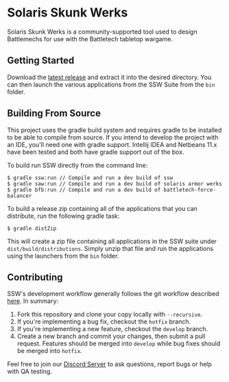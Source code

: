# Solaris Skunk Werks
Solaris Skunk Werks is a community-supported tool used to design Battlemechs for use with the Battletech tabletop wargame.

## Getting Started
Download the [latest release](https://github.com/Solaris-Skunk-Werks/solarisskunkwerks/releases) and extract it into the desired directory. You can then launch the various applications from the SSW Suite from the `bin` folder.

## Building From Source
This project uses the gradle build system and requires gradle to be installed to be able to compile from source. If you intend to develop the project with an IDE, you'll need one with gradle support. Intellij IDEA and Netbeans 11.x have been tested and both have gradle support out of the box.

To build run SSW directly from the command line:

```
$ gradle ssw:run // Compile and run a dev build of ssw
$ gradle saw:run // Compile and run a dev build of solaris armor werks
$ gradle bfb:run // Compile and run a dev build of battletech-force-balancer
```

To build a release zip containing all of the applications that you can distribute, run the following gradle task:

```
$ gradle distZip
```

This will create a zip file containing all applications in the SSW suite under `dist/build/distributions`. Simply unzip that file and run the applications using the launchers from the `bin` folder.

## Contributing
SSW's development workflow generally follows the git workflow described [here](https://www.atlassian.com/git/tutorials/comparing-workflows/gitflow-workflow). In summary:

1. Fork this repository and clone your copy locally with `--recursive`.
2. If you're implementing a bug fix, checkout the `hotfix` branch.
3. If you're implementing a new feature, checkout the `develop` branch.
4. Create a new branch and commit your changes, then submit a pull request. Features should be merged into `develop` while bug fixes should be merged into `hotfix`.

Feel free to join our [Discord Server](https://discordapp.com/invite/xc5pUWP) to ask questions, report bugs or help with QA testing.

